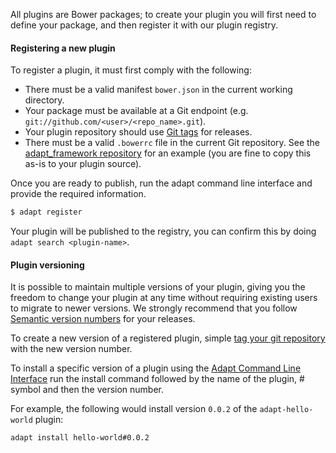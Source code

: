 All plugins are Bower packages; to create your plugin you will first need to define your package, and then register it with our plugin registry.

#### Registering a new plugin

To register a plugin, it must first comply with the following:
* There must be a valid manifest `bower.json` in the current working directory. 
* Your package must be available at a Git endpoint (e.g. `git://github.com/<user>/<repo_name>.git`).
* Your plugin repository should use [Git tags](https://git-scm.com/book/en/v2/Git-Basics-Tagging) for releases.
* There must be a valid `.bowerrc` file in the current Git repository. See the [adapt_framework repository](https://github.com/adaptlearning/adapt_framework/blob/master/.bowerrc) for an example (you are fine to copy this as-is to your plugin source).

Once you are ready to publish, run the adapt command line interface and provide the required information.

```bash
$ adapt register
```

Your plugin will be published to the registry, you can confirm this by doing `adapt search <plugin-name>`. 

#### Plugin versioning

It is possible to maintain multiple versions of your plugin, giving you the freedom to change your plugin at any time without requiring existing users to migrate to newer versions. 
We strongly recommend that you follow [Semantic version numbers](//github.com/adaptlearning/adapt_framework/wiki/Semantic-Version-numbers) for your releases.

To create a new version of a registered plugin, simple [tag your git repository](http://git-scm.com/book/en/Git-Basics-Tagging) with the new version number.

To install a specific version of a plugin using the [Adapt Command Line Interface](//github.com/adaptlearning/adapt_framework/wiki/Adapt-Command-Line-Interface) run the install command followed by the name of the plugin, # symbol and then the version number.

For example, the following would install version `0.0.2` of the `adapt-hello-world` plugin:
```bash
adapt install hello-world#0.0.2
```